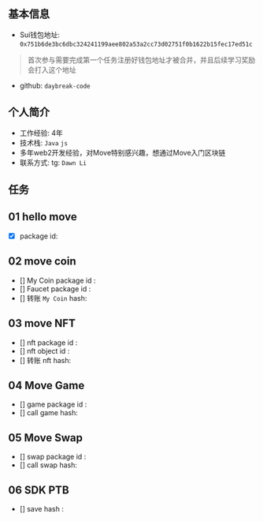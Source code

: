 ## 基本信息
- Sui钱包地址: `0x751b6de3bc6dbc324241199aee802a53a2cc73d02751f0b1622b15fec17ed51c`
> 首次参与需要完成第一个任务注册好钱包地址才被合并，并且后续学习奖励会打入这个地址
- github: `daybreak-code`

## 个人简介
- 工作经验: 4年
- 技术栈: `Java` `js`
- 多年web2开发经验，对Move特别感兴趣，想通过Move入门区块链
- 联系方式: tg: `Dawn Li`

## 任务

##   01 hello move
- [x] package id: 

##   02 move coin
- [] My Coin package id :
- [] Faucet package id :
- [] 转账 `My Coin` hash:

##   03 move NFT
- [] nft package id :
- [] nft object id :
- [] 转账 nft  hash:

##   04 Move Game
- [] game package id :
- [] call game hash:

##   05 Move Swap
- [] swap package id :
- [] call swap hash:

##   06 SDK PTB
- [] save hash :

